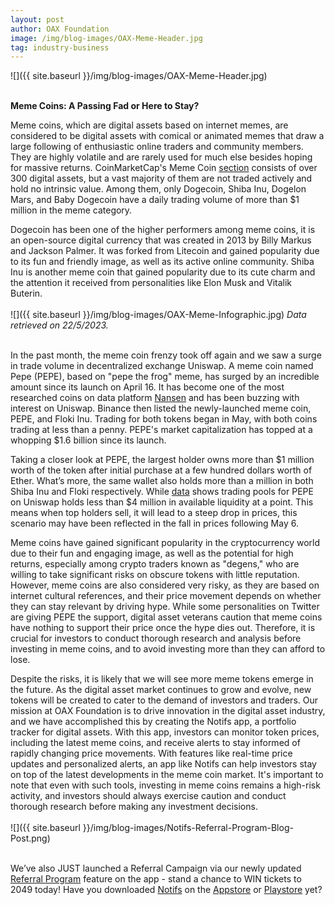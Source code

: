 ```yaml
---
layout: post
author: OAX Foundation
image: /img/blog-images/OAX-Meme-Header.jpg
tag: industry-business
---
```


![]({{ site.baseurl }}/img/blog-images/OAX-Meme-Header.jpg)

<br><b>Meme Coins: A Passing Fad or Here to Stay?</b>

Meme coins, which are digital assets based on internet memes, are considered to be digital assets with comical or animated memes that draw a large following of enthusiastic online traders and community members. They are highly volatile and are rarely used for much else besides hoping for massive returns.  CoinMarketCap's Meme Coin <a href="https://coinmarketcap.com/view/memes/">section</a> consists of over 300 digital assets, but a vast majority of them are not traded actively and hold no intrinsic value. Among them, only Dogecoin, Shiba Inu, Dogelon Mars, and Baby Dogecoin have a daily trading volume of more than $1 million in the meme category. 

Dogecoin has been one of the higher performers among meme coins, it is an open-source digital currency that was created in 2013 by Billy Markus and Jackson Palmer. It was forked from Litecoin and gained popularity due to its fun and friendly image, as well as its active online community. Shiba Inu is another meme coin that gained popularity due to its cute charm and the attention it received from personalities like Elon Musk and Vitalik Buterin. 
<br><br>
![]({{ site.baseurl }}/img/blog-images/OAX-Meme-Infographic.jpg)
<i>Data retrieved on 22/5/2023.</i>
<br><br>

In the past month, the meme coin frenzy took off again and we saw a surge in trade volume in decentralized exchange Uniswap. A meme coin named Pepe (PEPE), based on "pepe the frog" meme, has surged by an incredible amount since its launch on April 16. It has become one of the most researched coins on data platform <a href="https://finance.yahoo.com/news/pepe-meme-coin-liquidity-pool-152251354.html#:~:text=The%20frog%2Dbased%20meme%20coin,standard%20and%20VIP%20subscription%20tiers">Nansen</a> and has been buzzing with interest on Uniswap. Binance then listed the newly-launched meme coin, PEPE, and Floki Inu. Trading for both tokens began in May, with both coins trading at less than a penny. PEPE's market capitalization has topped at a whopping $1.6 billion since its launch.

Taking a closer look at PEPE, the largest holder owns more than $1 million worth of the token after initial purchase at a few hundred dollars worth of Ether. What’s more, the same wallet also holds more than a million in both Shiba Inu and Floki respectively. While <a href="https://www.coindesk.com/markets/2023/04/25/pepe-coins-top-bull-also-has-millions-in-shiba-inu-but-holdings-suggest-risk-for-traders/?outputType=amp">data</a> shows trading pools for PEPE on Uniswap holds less than $4 million in available liquidity at a point. This means when top holders sell, it will lead to a steep drop in prices, this scenario may have been reflected in the fall in prices following May 6. 

Meme coins have gained significant popularity in the cryptocurrency world due to their fun and engaging image, as well as the potential for high returns, especially among crypto traders known as "degens," who are willing to take significant risks on obscure tokens with little reputation. However, meme coins are also considered very risky, as they are based on internet cultural references, and their price movement depends on whether they can stay relevant by driving hype. While some personalities on Twitter are giving PEPE the support, digital asset veterans caution that meme coins have nothing to support their price once the hype dies out. Therefore, it is crucial for investors to conduct thorough research and analysis before investing in meme coins, and to avoid investing more than they can afford to lose.

Despite the risks, it is likely that we will see more meme tokens emerge in the future. As the digital asset  market continues to grow and evolve, new tokens will be created to cater to the demand of investors and traders. Our mission at OAX Foundation is to drive innovation in the digital asset industry, and we have accomplished this by creating the Notifs app, a portfolio tracker for digital assets. With this app, investors can monitor token prices, including the latest meme coins, and receive alerts to stay informed of rapidly changing price movements. With features like real-time price updates and personalized alerts, an app like Notifs can help investors stay on top of the latest developments in the meme coin market. It's important to note that even with such tools, investing in meme coins remains a high-risk activity, and investors should always exercise caution and conduct thorough research before making any investment decisions.
<br><br>
![]({{ site.baseurl }}/img/blog-images/Notifs-Referral-Program-Blog-Post.png)
<br><br>

We’ve also JUST launched a Referral Campaign via our newly updated <a href="https://notifs.co/blog/notifs-may-referral-campaign">Referral Program</a> feature on the app - stand a chance to WIN tickets to 2049 today! Have you downloaded <a href="https://www.notifs.co">Notifs</a> on the <a href="https://apps.apple.com/hk/app/notifs/id6444669003?l=en">Appstore</a> or <a href="https://play.google.com/store/apps/details?id=com.oax.notifs&pli=1">Playstore</a> yet? 


